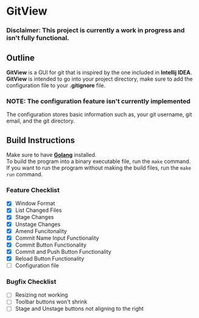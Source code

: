 
# GitView
### Disclaimer: This project is currently a work in progress and isn't fully functional.
## Outline
**GitView** is a GUI for git that is inspired by the one included in **Intellij IDEA**. **GitView** is intended to go into your project directory, make sure to add the configuration file to your **.gitignore** file.  
### NOTE: The configuration feature isn't currently implemented  
The configuration stores basic information such as, your git username, git email, and the git directory.
## Build Instructions
Make sure to have [**Golang**](https://go.dev/) installed.  
To build the program into a binary executable file, run the `make` command.  
If you want to run the program without making the build files, run the `make run` command.  
### Feature Checklist
- [x] Window Format
- [x] List Changed Files
- [x] Stage Changes
- [x] Unstage Changes
- [x] Amend Funcitonality
- [x] Commit Name Input Functionality
- [x] Commit Button Functionality
- [x] Commit and Push Button Functionality
- [x] Reload Button Functionality
- [ ] Configuration file
### Bugfix Checklist
- [ ] Resizing not working
- [ ] Toolbar buttons won't shrink
- [ ] Stage and Unstage buttons not aligning to the right